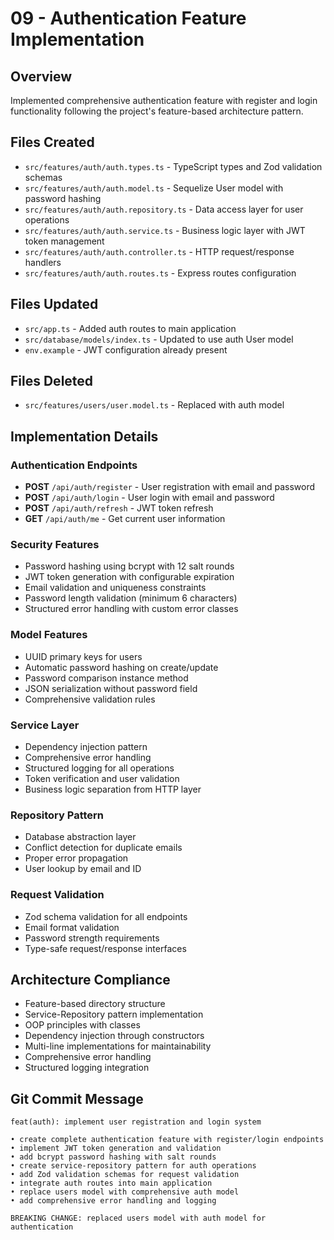 # 09 - Authentication Feature Implementation

## Overview

Implemented comprehensive authentication feature with register and login functionality following the project's feature-based architecture pattern.

## Files Created

- `src/features/auth/auth.types.ts` - TypeScript types and Zod validation schemas
- `src/features/auth/auth.model.ts` - Sequelize User model with password hashing
- `src/features/auth/auth.repository.ts` - Data access layer for user operations
- `src/features/auth/auth.service.ts` - Business logic layer with JWT token management
- `src/features/auth/auth.controller.ts` - HTTP request/response handlers
- `src/features/auth/auth.routes.ts` - Express routes configuration

## Files Updated

- `src/app.ts` - Added auth routes to main application
- `src/database/models/index.ts` - Updated to use auth User model
- `env.example` - JWT configuration already present

## Files Deleted

- `src/features/users/user.model.ts` - Replaced with auth model

## Implementation Details

### Authentication Endpoints

- **POST** `/api/auth/register` - User registration with email and password
- **POST** `/api/auth/login` - User login with email and password
- **POST** `/api/auth/refresh` - JWT token refresh
- **GET** `/api/auth/me` - Get current user information

### Security Features

- Password hashing using bcrypt with 12 salt rounds
- JWT token generation with configurable expiration
- Email validation and uniqueness constraints
- Password length validation (minimum 6 characters)
- Structured error handling with custom error classes

### Model Features

- UUID primary keys for users
- Automatic password hashing on create/update
- Password comparison instance method
- JSON serialization without password field
- Comprehensive validation rules

### Service Layer

- Dependency injection pattern
- Comprehensive error handling
- Structured logging for all operations
- Token verification and user validation
- Business logic separation from HTTP layer

### Repository Pattern

- Database abstraction layer
- Conflict detection for duplicate emails
- Proper error propagation
- User lookup by email and ID

### Request Validation

- Zod schema validation for all endpoints
- Email format validation
- Password strength requirements
- Type-safe request/response interfaces

## Architecture Compliance

- Feature-based directory structure
- Service-Repository pattern implementation
- OOP principles with classes
- Dependency injection through constructors
- Multi-line implementations for maintainability
- Comprehensive error handling
- Structured logging integration

## Git Commit Message

```
feat(auth): implement user registration and login system

• create complete authentication feature with register/login endpoints
• implement JWT token generation and validation
• add bcrypt password hashing with salt rounds
• create service-repository pattern for auth operations
• add Zod validation schemas for request validation
• integrate auth routes into main application
• replace users model with comprehensive auth model
• add comprehensive error handling and logging

BREAKING CHANGE: replaced users model with auth model for authentication
```
